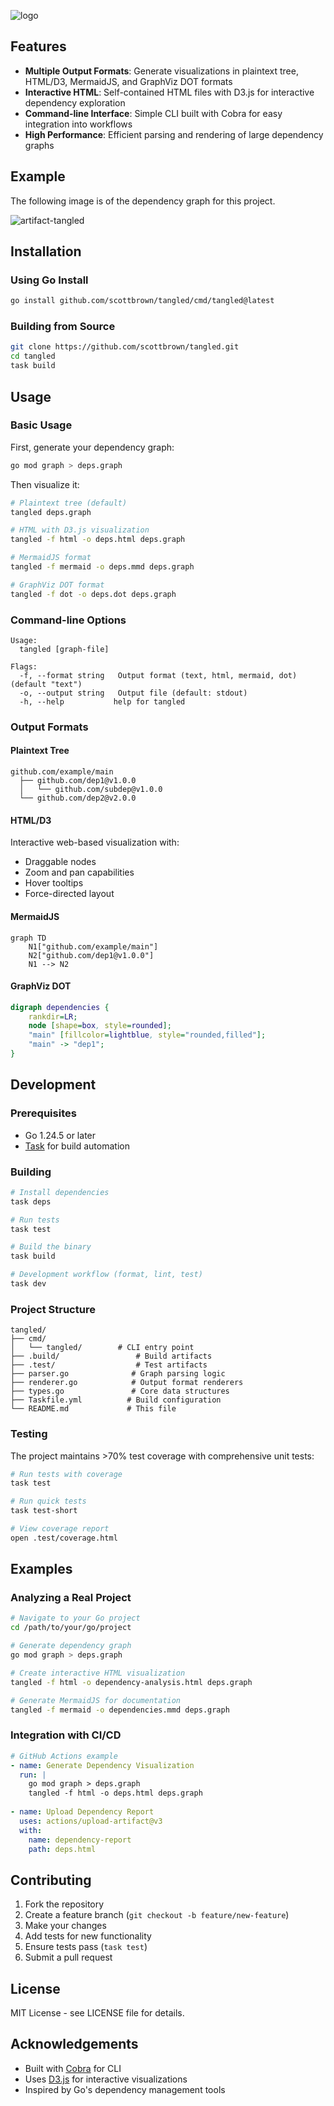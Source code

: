![logo](logo.lowpoly.256x256.black.png)

## Features

- **Multiple Output Formats**: Generate visualizations in plaintext tree, HTML/D3, MermaidJS, and GraphViz DOT formats
- **Interactive HTML**: Self-contained HTML files with D3.js for interactive dependency exploration
- **Command-line Interface**: Simple CLI built with Cobra for easy integration into workflows
- **High Performance**: Efficient parsing and rendering of large dependency graphs

## Example

The following image is of the dependency graph for this project.

![artifact-tangled](html.artifact.png)

## Installation

### Using Go Install

```bash
go install github.com/scottbrown/tangled/cmd/tangled@latest
```

### Building from Source

```bash
git clone https://github.com/scottbrown/tangled.git
cd tangled
task build
```

## Usage

### Basic Usage

First, generate your dependency graph:

```bash
go mod graph > deps.graph
```

Then visualize it:

```bash
# Plaintext tree (default)
tangled deps.graph

# HTML with D3.js visualization
tangled -f html -o deps.html deps.graph

# MermaidJS format
tangled -f mermaid -o deps.mmd deps.graph

# GraphViz DOT format
tangled -f dot -o deps.dot deps.graph
```

### Command-line Options

```
Usage:
  tangled [graph-file]

Flags:
  -f, --format string   Output format (text, html, mermaid, dot) (default "text")
  -o, --output string   Output file (default: stdout)
  -h, --help           help for tangled
```

### Output Formats

#### Plaintext Tree
```
github.com/example/main
  ├── github.com/dep1@v1.0.0
  │   └── github.com/subdep@v1.0.0
  └── github.com/dep2@v2.0.0
```

#### HTML/D3
Interactive web-based visualization with:
- Draggable nodes
- Zoom and pan capabilities
- Hover tooltips
- Force-directed layout

#### MermaidJS
```mermaid
graph TD
    N1["github.com/example/main"]
    N2["github.com/dep1@v1.0.0"]
    N1 --> N2
```

#### GraphViz DOT
```dot
digraph dependencies {
    rankdir=LR;
    node [shape=box, style=rounded];
    "main" [fillcolor=lightblue, style="rounded,filled"];
    "main" -> "dep1";
}
```

## Development

### Prerequisites

- Go 1.24.5 or later
- [Task](https://taskfile.dev/) for build automation

### Building

```bash
# Install dependencies
task deps

# Run tests
task test

# Build the binary
task build

# Development workflow (format, lint, test)
task dev
```

### Project Structure

```
tangled/
├── cmd/
│   └── tangled/        # CLI entry point
├── .build/                 # Build artifacts
├── .test/                  # Test artifacts
├── parser.go              # Graph parsing logic
├── renderer.go            # Output format renderers
├── types.go               # Core data structures
├── Taskfile.yml          # Build configuration
└── README.md             # This file
```

### Testing

The project maintains >70% test coverage with comprehensive unit tests:

```bash
# Run tests with coverage
task test

# Run quick tests
task test-short

# View coverage report
open .test/coverage.html
```

## Examples

### Analyzing a Real Project

```bash
# Navigate to your Go project
cd /path/to/your/go/project

# Generate dependency graph
go mod graph > deps.graph

# Create interactive HTML visualization
tangled -f html -o dependency-analysis.html deps.graph

# Generate MermaidJS for documentation
tangled -f mermaid -o dependencies.mmd deps.graph
```

### Integration with CI/CD

```yaml
# GitHub Actions example
- name: Generate Dependency Visualization
  run: |
    go mod graph > deps.graph
    tangled -f html -o deps.html deps.graph
    
- name: Upload Dependency Report
  uses: actions/upload-artifact@v3
  with:
    name: dependency-report
    path: deps.html
```

## Contributing

1. Fork the repository
2. Create a feature branch (`git checkout -b feature/new-feature`)
3. Make your changes
4. Add tests for new functionality
5. Ensure tests pass (`task test`)
6. Submit a pull request

## License

MIT License - see LICENSE file for details.

## Acknowledgements

- Built with [Cobra](https://github.com/spf13/cobra) for CLI
- Uses [D3.js](https://d3js.org/) for interactive visualizations
- Inspired by Go's dependency management tools
